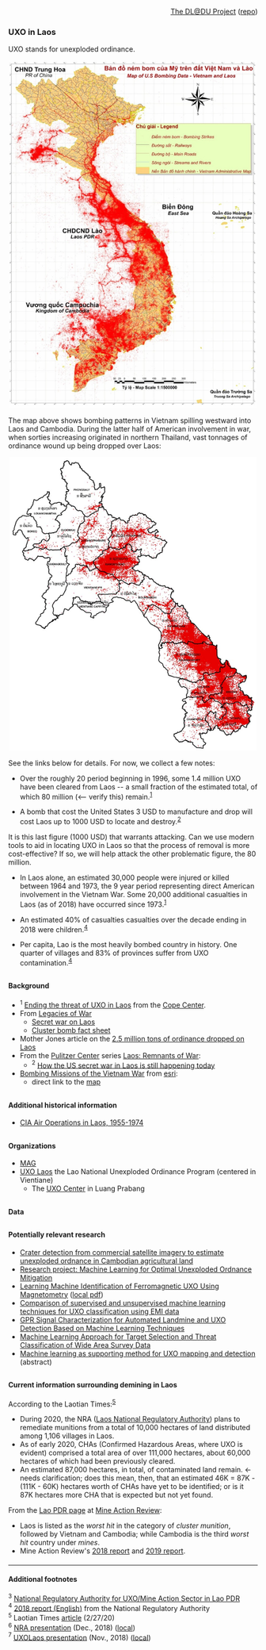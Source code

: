 <a id="top"></a>
<p align="right"> <a href="https://sj-simmons.github.io/dl">The DL@DU Project</a> (<a href="https://www.github.com/sj-simmons/deep-learning#top">repo</a>) </p>

###  UXO in Laos

UXO stands for unexploded ordinance.

<p align="center">
  <img width="500" src="images/IMG_3383.jpg">
</p>

The map above shows bombing patterns in Vietnam spilling westward into Laos and
Cambodia. During the latter half of American involvement in war, when sorties
increasing originated in northern Thailand, vast tonnages of ordinance wound up
being dropped over Laos:

<p align="center">
  <img width="500" src="images/contaminationmap.jpg">
</p>

See the links below for details. For now, we collect a few notes:

* Over the roughly 20 period beginning in 1996, some 1.4 million UXO have
  been cleared from Laos -- a small fraction of the estimated total, of
  which 80 million (<-- verify this) remain.<sup>[1](#footnote1)</sup>

* A bomb that cost the United States 3 USD to manufacture and drop will cost Laos up to
  1000 USD to locate and destroy.<sup>[2](#footnote2)</sup>

It is this last figure (1000 USD) that warrants attacking. Can we use modern tools to aid
in locating UXO in Laos so that the process of removal is more cost-effective? If so, we
will help attack the other problematic figure, the 80 million.

* In Laos alone, an estimated 30,000 people were injured or killed between 1964 and 1973,
  the 9 year period representing direct American involvement in the Vietnam War. Some
  20,000 additional casualties in Laos (as of 2018) have occurred since 1973.<sup>[1](#footnote1)</sup>

* An estimated 40% of casualties casualties over the decade ending in 2018 were children.<sup>[4](#footnote4)</sup>

* Per capita, Lao is the most heavily bombed country in history. One quarter of villages
  and 83% of provinces suffer from UXO contamination.<sup>[4](#footnote4)</sup>

<a id="background_"></a>
---
#### Background
* <a name="footnote1"><sup>1</sup> [Ending the threat of UXO in Laos](http://copelaos.org/what-is-happening/unexploded-ordnance/ending-the-threat-of-cluster-bombs-and-uxo/) from the [Cope Center](http://copelaos.org/).
* From [Legacies of War](http://legaciesofwar.org/)
  * [Secret war on Laos](http://legaciesofwar.org/about-laos/secret-war-laos/)
  * [Cluster bomb fact sheet](http://legaciesofwar.org/resources/cluster-bomb-fact-sheet/)
* Mother Jones article on the [2.5 million tons of ordinance dropped on Laos](https://www.motherjones.com/politics/2014/03/laos-vietnam-war-us-bombing-uxo/)
* From the [Pulitzer Center](https://pulitzercenter.org/) series [Laos: Remnants of War](https://pulitzercenter.org/projects/laos-remnants-war):
  * <a name="footnote2"><sup>2</sup></a> [How the US secret war in Laos is still happening today](https://pulitzercenter.org/reporting/how-us-secret-war-laos-still-happening-today)
* [Bombing Missions of the Vietnam War](https://www.esri.com/en-us/maps-we-love/gallery/vietnam-bombing) from [esri](https://www.esri.com/en-us/home):
  * direct link to the [map](https://webapps-cdn.esri.com/CDN/page-templates/products/map-cookbook/vietnam.html)

<a id="historical_"></a>
---
#### Additional historical information
* [CIA Air Operations in Laos, 1955-1974](https://www.cia.gov/library/center-for-the-study-of-intelligence/csi-publications/csi-studies/studies/winter99-00/art7.html?fbclid=IwAR1sADPMRS8dfel-x3TzpOdp0Ixn2oor5vDnTIlj_RedbcbHqJRZTmvYz4s)

<a id="organizations_"></a>
---
#### Organizations

* [MAG](https://www.maginternational.org/what-we-do/where-we-work/laos/)
* [UXO Laos](https://www.uxolao.org/) the Lao National Unexploded Ordinance
  Program (centered in Vientiane)
  * The [UXO Center](https://www.luangprabang-laos.com/Visit-UXO-Laos-center) in
    Luang Prabang

<a id="data_"></a>
---
#### Data

<a id="research_"></a>
---
#### Potentially relevant research

* [Crater detection from commercial satellite imagery to estimate unexploded ordnance in Cambodian agricultural land](https://journals.plos.org/plosone/article?id=10.1371/journal.pone.0229826#sec003)
* [Research project: Machine Learning for Optimal Unexploded Ordnance Mitigation](https://www.southampton.ac.uk/oes/research/projects/machine-learning.page)
* [Learning Machine Identification of Ferromagnetic UXO Using Magnetometry](https://www.researchgate.net/publication/273501531_Learning_Machine_Identification_of_Ferromagnetic_UXO_Using_Magnetometry) ([local pdf](lit/LearningMachineId.pdf))
* [Comparison of supervised and unsupervised machine learning techniques for UXO classification using EMI data](https://ui.adsabs.harvard.edu/abs/2011SPIE.8017E..06B/abstract)
* [GPR Signal Characterization for Automated Landmine and UXO Detection Based on Machine Learning Techniques](https://www.mdpi.com/2072-4292/6/10/9729)
* [Machine Learning Approach for Target Selection and Threat Classification of Wide Area Survey Data](https://www.serdp-estcp.org/Program-Areas/Munitions-Response/Land/Modeling-and-Signal-Processing/MR-1570)
* [Machine learning as supporting method for UXO mapping and detection](https://meetingorganizer.copernicus.org/EGU2020/EGU2020-22594.html?pdf) (abstract)

<a id="solutions_"></a>
---
#### Current information surrounding demining in Laos

According to the Laotian Times:<sup>[5](#footnote5)</sup>

* During 2020, the NRA ([Laos National Regulatory Authority](http://www.nra.gov.la/)) plans to remediate
  munitions from a total of 10,000 hectares of land distributed
  among 1,106 villages in Laos.
* As of early 2020, CHAs (Confirmed Hazardous Areas, where UXO is evident)
  comprised a total area of over 111,000 hectares, about 60,000 hectares
  of which had been previously cleared.
* An estimated 87,000 hectares, in total, of contaminated land
  remain. <- needs clarification; does this mean, then, that
  an estimated 46K = 87K - (111K - 60K) hectares worth of CHAs have
  yet to be identified; or is it 87K hectares more CHA that is expected but not
  yet found.

From the [Lao PDR page](http://www.mineactionreview.org/country/lao-peoples-democratic-republic)
at [Mine Action Review](http://www.mineactionreview.org):
* Laos is listed as the *worst hit* in the category of *cluster munition*, followed by Vietnam
  and Cambodia; while Cambodia is the third *worst hit* country under *mines*.
* Mine Action Review's [2018 report](http://www.mineactionreview.org/assets/downloads/Clearing_Cluster_Munition_Remnants_2018_Lao_PDR.pdf) and [2019 report](http://www.mineactionreview.org/assets/downloads/Lao_PDR_Clearing_Cluster_Munition_Remnants_2019-62-77.pdf).

<a id="references_"></a>
####
---
#### Additional footnotes

<a name="footnote3"><sup>3</sup></a> [National Regulatory Authority for UXO/Mine Action Sector in Lao PDR](http://www.nra.gov.la/resources.html)  
<a name="footnote4"><sup>4</sup></a> [2018 report (English)](http://www.nra.gov.la/resources/Annual%20Reports/Annual%20Report%20English/UXO%20Sector%20Annual%20Report%202018_English.pdf) from the National Regulatory Authority  
<a name="footnote5"><sup>5</sup></a> Laotian Times [article](https://laotiantimes.com/2020/02/27/laos-to-clear-10000-hectares-of-uxo-in-2020/) (2/27/20)  
<a name="footnote6"><sup>6</sup></a> [NRA presentation](http://veconac.org/uploads/files/18th%20General%20Assembly%20/VECONAC_18th_GA_National_Regulatory_Authority__NRA__Presentation_pdf.pdf) (Dec., 2018) ([local](lit/NRAPresentation.pdf))  
<a name="footnote7"><sup>7</sup></a> [UXOLaos presentation](https://2018workshop.aseanmineaction.org/presentations/08-1_Wanthong-Khamdala_Lao-PDR_Land-Release.pdf) (Nov., 2018) ([local](lit/UXOLaosPresentation.pdf))




